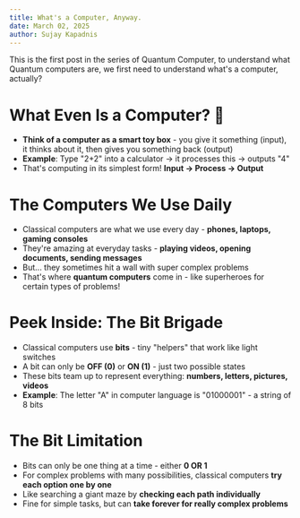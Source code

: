 ```yaml
---
title: What's a Computer, Anyway.
date: March 02, 2025
author: Sujay Kapadnis
---
```


This is the first post in the series of Quantum Computer, to understand what Quantum computers are, we first need to understand what's a computer, actually?

# What Even Is a Computer? 🤔
- **Think of a computer as a smart toy box** - you give it something (input), it thinks about it, then gives you something back (output)
- **Example**: Type "2+2" into a calculator → it processes this → outputs "4"
- That's computing in its simplest form! **Input → Process → Output**

# The Computers We Use Daily
- Classical computers are what we use every day - **phones, laptops, gaming consoles**
- They're amazing at everyday tasks - **playing videos, opening documents, sending messages**
- But... they sometimes hit a wall with super complex problems
- That's where **quantum computers** come in - like superheroes for certain types of problems!

# Peek Inside: The Bit Brigade
- Classical computers use **bits** - tiny "helpers" that work like light switches
- A bit can only be **OFF (0)** or **ON (1)** - just two possible states
- These bits team up to represent everything: **numbers, letters, pictures, videos**
- **Example**: The letter "A" in computer language is "01000001" - a string of 8 bits

# The Bit Limitation
- Bits can only be one thing at a time - either **0 OR 1**
- For complex problems with many possibilities, classical computers **try each option one by one**
- Like searching a giant maze by **checking each path individually**
- Fine for simple tasks, but can **take forever for really complex problems**
